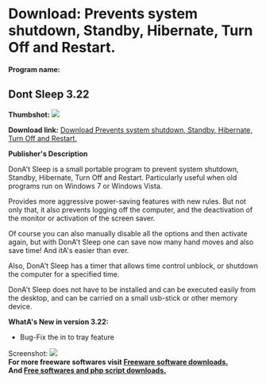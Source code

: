 # Download: Prevents system shutdown, Standby, Hibernate, Turn Off and Restart.

**Program name:**

## Dont Sleep 3.22

  
**Thumbshot:** ![](http://www.freewarefiles.com/screenshot/dontsleep_md.jpg)   
  
**Download link:** [Download Prevents system shutdown, Standby, Hibernate, Turn Off and Restart.](http://freesoftwares.boysofts.com/Dont-Sleep_program_56288.html)  
  


**Publisher's Description**  
  


DonA't Sleep is a small portable program to prevent system shutdown, Standby, Hibernate, Turn Off and Restart. Particularly useful when old programs run on Windows 7 or Windows Vista. 

Provides more aggressive power-saving features with new rules. But not only that, it also prevents logging off the computer, and the deactivation of the monitor or activation of the screen saver.

Of course you can also manually disable all the options and then activate again, but with DonA't Sleep one can save now many hand moves and also save time! And itA's easier than ever.

Also, DonA't Sleep has a timer that allows time control unblock, or shutdown the computer for a specified time.

DonA't Sleep does not have to be installed and can be executed easily from the desktop, and can be carried on a small usb-stick or other memory device. 

**WhatA's New in version 3.22:**

  * Bug-Fix the in to tray feature 

  
  
Screenshot: ![](http://www.freewarefiles.com/screenshot/dontsleep.jpg)   
**For more freeware softwares visit [Freeware software downloads.](http://freesoftwares.boysofts.com/)**   
**And [Free softwares and php script downloads.](http://www.boysofts.com/)**
